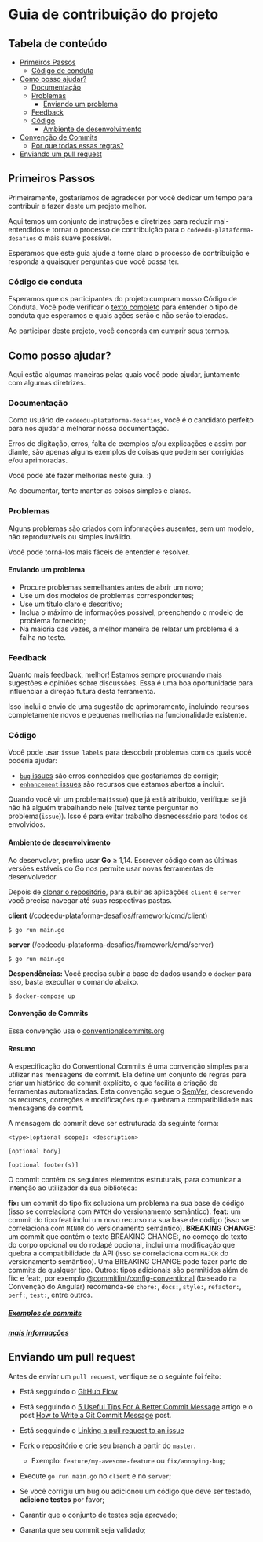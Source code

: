 # Guia de contribuição do projeto

## Tabela de conteúdo

- [Primeiros Passos](#primeiros-passos)
  - [Código de conduta](#código-de-conduta)
- [Como posso ajudar?](#como-posso-ajudar)
  - [Documentação](#documentação)
  - [Problemas](#problemas)
    - [Enviando um problema](#enviando-um-problema)
  - [Feedback](#feedback)
  - [Código](#código)
    - [Ambiente de desenvolvimento](#ambiente-de-desenvolvimento)
- [Convenção de Commits](#convenção-de-commits)
  - [Por que todas essas regras?](#porque-todas-essas-regras)
- [Enviando um pull request](#enviando-um-pull-request)

## Primeiros Passos

Primeiramente, gostaríamos de agradecer por você dedicar um tempo para contribuir e fazer deste um projeto melhor.

Aqui temos um conjunto de instruções e diretrizes para reduzir mal-entendidos e tornar o processo de contribuição para o `codeedu-plataforma-desafios` o mais suave possível.

Esperamos que este guia ajude a torne claro o processo de contribuição e responda a quaisquer perguntas que você possa ter.

### Código de conduta

Esperamos que os participantes do projeto cumpram nosso Código de Conduta. Você pode verificar o [texto completo](https://opensource.guide/code-of-conduct/) para entender o tipo de conduta que esperamos e quais ações serão e não serão toleradas.

Ao participar deste projeto, você concorda em cumprir seus termos.

## Como posso ajudar?

Aqui estão algumas maneiras pelas quais você pode ajudar, juntamente com algumas diretrizes.

### Documentação

Como usuário de `codeedu-plataforma-desafios`, você é o candidato perfeito para nos ajudar a melhorar nossa documentação.

Erros de digitação, erros, falta de exemplos e/ou explicações e assim por diante, são apenas alguns exemplos de coisas que podem ser corrigidas e/ou aprimoradas.

Você pode até fazer melhorias neste guia. :)

Ao documentar, tente manter as coisas simples e claras.

### Problemas

Alguns problemas são criados com informações ausentes, sem um modelo, não reproduzíveis ou simples
inválido.

Você pode torná-los mais fáceis de entender e resolver.

#### Enviando um problema

- Procure problemas semelhantes antes de abrir um novo;
- Use um dos modelos de problemas correspondentes;
- Use um título claro e descritivo;
- Inclua o máximo de informações possível, preenchendo o modelo de problema fornecido;
- Na maioria das vezes, a melhor maneira de relatar um problema é a falha no teste.

### Feedback

Quanto mais feedback, melhor! Estamos sempre procurando mais sugestões e opiniões sobre discussões. Essa é uma boa oportunidade para influenciar a direção futura desta ferramenta.

Isso inclui o envio de uma sugestão de aprimoramento, incluindo recursos completamente novos e pequenas melhorias na funcionalidade existente.

### Código

Você pode usar `issue labels` para descobrir problemas com os quais você poderia ajudar:

- [`bug` issues](https://github.com/codeedu/codeedu-plataforma-desafios/labels/bug) são erros conhecidos que gostaríamos de corrigir;
- [`enhancement` issues](https://github.com/codeedu/codeedu-plataforma-desafios/labels/enhancement) são recursos que estamos abertos a incluir.

Quando você vir um problema(`issue`) que já está atribuído, verifique se já não há alguém trabalhando nele (talvez tente perguntar no problema(`issue`)). Isso é para evitar trabalho desnecessário para todos os envolvidos.

#### Ambiente de desenvolvimento

Ao desenvolver, prefira usar **Go** ≥ 1,14. Escrever código com as últimas versões estáveis ​​do Go nos permite usar novas ferramentas de desenvolvedor.

Depois de [clonar o repositório](https://help.github.com/articles/cloning-a-repository/), para subir as aplicações `client` e `server` você precisa navegar até suas respectivas pastas.

**client** (/codeedu-plataforma-desafios/framework/cmd/client)

    $ go run main.go

**server** (/codeedu-plataforma-desafios/framework/cmd/server)

    $ go run main.go

**Despendências:**
Você precisa subir a base de dados usando o `docker` para isso, basta execultar o comando abaixo.

    $ docker-compose up

#### Convenção de Commits

Essa convenção usa o [conventionalcommits.org](https://www.conventionalcommits.org/en/v1.0.0/)

#### Resumo

A especificação do Conventional Commits é uma convenção simples para utilizar nas mensagens de commit. Ela define um conjunto de regras para criar um histórico de commit explícito, o que facilita a criação de ferramentas automatizadas. Esta convenção segue o [SemVer](https://semver.org/), descrevendo os recursos, correções e modificações que quebram a compatibilidade nas mensagens de commit.

A mensagem do commit deve ser estruturada da seguinte forma:

```
<type>[optional scope]: <description>

[optional body]

[optional footer(s)]
```

O commit contém os seguintes elementos estruturais, para comunicar a intenção ao utilizador da sua biblioteca:

**fix:** um commit do tipo fix soluciona um problema na sua base de código (isso se correlaciona com `PATCH` do versionamento semântico).
**feat:** um commit do tipo feat inclui um novo recurso na sua base de código (isso se correlaciona com `MINOR` do versionamento semântico).
**BREAKING CHANGE:** um commit que contém o texto BREAKING CHANGE:, no começo do texto do corpo opcional ou do rodapé opcional, inclui uma modificação que quebra a compatibilidade da API (isso se correlaciona com `MAJOR` do versionamento semântico). Uma BREAKING CHANGE pode fazer parte de commits de qualquer tipo.
Outros: tipos adicionais são permitidos além de fix: e feat:, por exemplo [@commitlint/config-conventional](https://github.com/conventional-changelog/commitlint/tree/master/%40commitlint/config-conventional) (baseado na Convenção do Angular) recomenda-se `chore:`, `docs:`, `style:`, `refactor:`, `perf:`, `test:`, entre outros.

##### [Exemplos de commits](https://www.conventionalcommits.org/pt-br/v1.0.0-beta.4/#exemplos)

##### [mais informações](https://www.conventionalcommits.org/en/v1.0.0/)

## Enviando um pull request

Antes de enviar um `pull request`, verifique se o seguinte foi feito:

- Está segguindo o [GitHub Flow](https://guides.github.com/introduction/flow/)
- Está segguindo o [5 Useful Tips For A Better Commit Message](https://robots.thoughtbot.com/5-useful-tips-for-a-better-commit-message) artigo e o post [How to Write a Git Commit Message](http://chris.beams.io/posts/git-commit/) post.
- Está segguindo o [Linking a pull request to an issue](https://help.github.com/en/github/managing-your-work-on-github/linking-a-pull-request-to-an-issue)

- [Fork](https://help.github.com/en/articles/fork-a-repo) o repositório e crie seu branch a partir do `master`.
  - Exemplo: `feature/my-awesome-feature` ou `fix/annoying-bug`;
- Execute `go run main.go` no `client` e no `server`;
- Se você corrigiu um bug ou adicionou um código que deve ser testado, **adicione testes** por favor;
- Garantir que o conjunto de testes seja aprovado;
- Garanta que seu commit seja validado;
